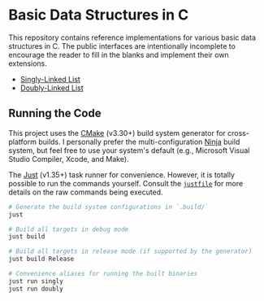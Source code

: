 # Basic Data Structures in C

This repository contains reference implementations for various basic data structures in C. The public interfaces are intentionally incomplete to encourage the reader to fill in the blanks and implement their own extensions.

* [Singly-Linked List](./src/singly.c)
* [Doubly-Linked List](./src/doubly.c)

## Running the Code

This project uses the [CMake] (v3.30+) build system generator for cross-platform builds. I personally prefer the multi-configuration [Ninja] build system, but feel free to use your system's default (e.g., Microsoft Visual Studio Compiler, Xcode, and Make).

[CMake]: https://cmake.org/
[Ninja]: https://ninja-build.org/

The [Just] (v1.35+) task runner for convenience. However, it is totally possible to run the commands yourself. Consult the [`justfile`] for more details on the raw commands being executed.

[Just]: https://just.systems/
[`justfile`]: ./justfile

```bash
# Generate the build system configurations in `.build/`
just

# Build all targets in debug mode
just build

# Build all targets in release mode (if supported by the generator)
just build Release

# Convenience aliases for running the built binaries
just run singly
just run doubly
```
